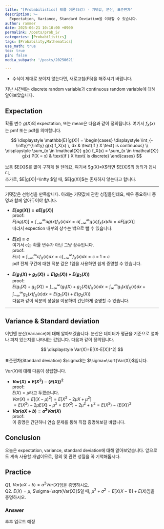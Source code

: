 ```yaml
---
title: "[Probabilistics] 확률 이론(5강) - 기댓값, 분산, 표준편차"
description: >-
  Expectation, Variance, Standard Deviation을 이해할 수 있습니다.
author: rammer
date: 2025-06-21 10:10:00 +0900
permalink: /posts/prob_5/
categories: [Probabilistics]
tags: [Probability,Mathematics]
use_math: true
toc: true
pin: false
media_subpath: '/posts/20250621'

---
```

  * 수식이 제대로 보이지 않는다면, 새로고침(F5)을 해주시기 바랍니다.  
  
  
 지난 시간에는 discrete random variable과 continuous random variable에 대해 알아보았습니다.


## **Expectation**
확률 변수 $g(X)$의 expectation, 또는 mean은 다음과 같이 정의됩니다. 여기서 $f_X(x)$는 pmf 또는 pdf를 의미합니다.<br>
<div align="center">
$$
\displaystyle
\mathbb{E}[g(X)] = 
\begin{cases}
\displaystyle \int_{-\infty}^{\infty} g(x) f_X(x) \, dx & \text{if } X \text{ is continuous} \\
\displaystyle \sum_{x \in \mathcal{X}} g(x) f_X(x) = \sum_{x \in \mathcal{X}} g(x) P(X = x) & \text{if } X \text{ is discrete}
\end{cases}
$$
</div>
<br>
보통 $E(X)$를 많이 구하게 될 텐데요, 여기서 $g(X)=X$라면 $E(X)$의 정의가 됩니다.<br>
추가로, $E|g(X)|=\infty $일 때, $E[g(X)]$는 존재하지 않는다고 합니다.<br>

---

기댓값은 선형성을 만족합니다. 아래는 기댓값에 관한 성질들인데요, 매우 중요하니 증명과 함께 알아두어야 합니다.<br>

 * __$E[ag(X)]=aE[g(X)]$__   
proof:<br>
$E[ag(X)]=\int_{-\infty }^{\infty }ag(x)f_X(x)dx=a\int_{-\infty }^{\infty }g(x)f_X(x)dx=aE[g(X)]$<br>
따라서 expection 내부의 상수는 밖으로 뺄 수 있습니다.<br><br>
 * __$E[c]=c$__  
여기서 c는 확률 변수가 아닌 그냥 상수입니다.<br>
proof:<br>
$E(c)=\int_{-\infty }^{\infty}cf_X(x)dx=c\int_{-\infty}^{\infty}f_X(x)dx=c\times 1=c$  
pdf 전체 구간에 대한 적분 값은 1임을 사용하면 쉽게 증명할 수 있습니다.<br><br>
 * __$E(g_1(X)+g_2(X))=E(g_1(X))+E(g_2(X))$__  
proof:<br>
$E(g_1(X)+g_2(X))=\int_{-\infty}^{\infty}(g_1(X)+g_2(X))f_X(x)dx=\int_{\infty}^{\infty}g_1(x)f_X(x)dx+\int_{-\infty}^{\infty}g_2(x)f_X(x)dx=E(g_1(X))+E(g_2(X))$   
다음과 같이 적분의 성질을 이용하여 간단하게 증명할 수 있습니다.

---

## **Variance & Standard deviation**  
이번엔 분산(Variance)에 대해 알아보겠습니다. 분산은 데이터가 평균을 기준으로 얼마나 퍼져 있는지를 나타내는 값입니다. 다음과 같이 정의됩니다. <br>
<div align="center">
$$
\displaystyle
Var(X)=E[(X-E[X])^2]
$$
</div>
<br>
표준편차(Standard deviation) $\sigma$는 $\sigma=\sqrt{Var(X)}$입니다.<br>

$Var(X)$에 대해 다음이 성립합니다.  
 * __$Var(X)=E(X^2)-\{E(X)\}^2$__  
proof:  
$E(X)=\mu$라고 두겠습니다.<br>
$Var(X)=E[(X-\mu)^2]=E[X^2-2\mu X+\mu^2]$<br>
$=E(X^2)-2\mu E(X)+\mu^2=E(X^2)-2\mu^2+\mu^2=E(X^2)-\{E(X)\}^2$<br>
 * __$Var(aX+b)=a^2Var(X)$__  
proof:  
이 증명은 간단하니 연습 문제를 통해 직접 증명해보길 바랍니다.<br>

## **Conclusion**
오늘은 expectation, variance, standard deviation에 대해 알아보았습니다. 앞으로도 계속 사용할 개념이므로, 정의 및 관련 성질을 꼭 기억해둡시다.<br>
## **Practice** 
Q1. $Var(aX+b)=a^2Var(X)$임을 증명하시오.  
Q2. $E(X)=\mu$, $\sigma=\sqrt{Var(X)}$일 때, $\mu^2+\sigma^2=E[X(X-1)]+E(X)$임을 증명하시오.  

### Answer 
추후 업로드 예정







